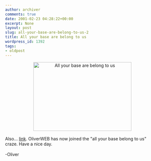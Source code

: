 ```yaml
---
author: archiver
comments: true
date: 2001-02-23 04:28:22+00:00
excerpt: None
layout: post
slug: all-your-base-are-belong-to-us-2
title: All your base are belong to us
wordpress_id: 1392
tags:
- oldpost
---
```


<center><img src=http://www.oliverweb.com/stuff/base.gif width=320 height=224 alt="All your base are belong to us" border=0></center><br />Also... <a href=http://www.thefever.com/AYB2.swf target=_blank>link</a>. OliverWEB has now joined the "all your base belong to us" craze. Have a nice day.<br /><br />-Oliver